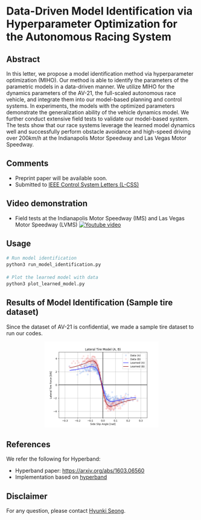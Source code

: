 # Data-Driven Model Identification via Hyperparameter Optimization for the Autonomous Racing System

## Abstract
In this letter, we propose a model identification method via hyperparameter optimization (MIHO). Our method is able to identify the parameters of the parametric models in a data-driven manner. We utilize MIHO for the dynamics parameters of the AV-21, the full-scaled autonomous race vehicle, and integrate them into our model-based planning and control systems. In experiments, the models with the optimized parameters demonstrate the generalization ability of the vehicle dynamics model. We further conduct extensive field tests to validate our model-based system. The tests show that our race systems leverage the learned model dynamics well and successfully perform obstacle avoidance and high-speed driving over $200 km/h$ at the Indianapolis Motor Speedway and Las Vegas Motor Speedway.

## Comments
- Preprint paper will be available soon.
- Submitted to [IEEE Control System Letters (L-CSS)](http://ieee-cssletters.dei.unipd.it/)

## Video demonstration
- Field tests at the Indianapolis Motor Speedway (IMS) and Las Vegas Motor Speedway (LVMS)
[![Youtube video](http://img.youtube.com/vi/xxxxx/0.jpg)](https://youtu.be/xxxxx)

## Usage
```bash
# Run model identification
python3 run_model_identification.py

# Plot the learned model with data
python3 plot_learned_model.py
```

## Results of Model Identification (Sample tire dataset)
Since the dataset of AV-21 is confidential, we made a sample tire dataset to run our codes.
<p align="center">
    <img src = "results/result_FyA_FyB.png" width="60%" height="60%">
</p>

## References
We refer the following for Hyperband:
- Hyperband paper: <https://arxiv.org/abs/1603.06560>
- Implementation based on [hyperband](https://github.com/bkj/hyperband)

## Disclaimer

For any question, please contact [Hyunki Seong](https://github.com/hynkis).
